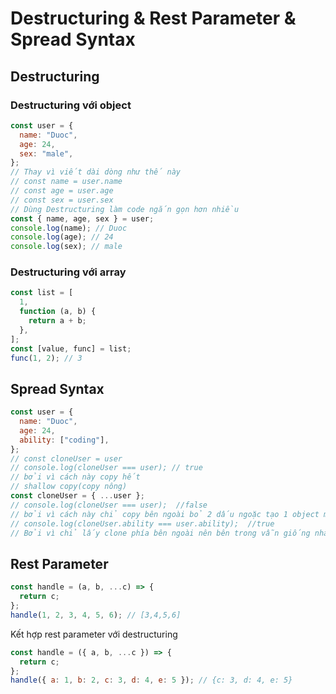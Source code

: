 # Destructuring & Rest Parameter & Spread Syntax

## Destructuring

### Destructuring với object

```js
const user = {
  name: "Duoc",
  age: 24,
  sex: "male",
};
// Thay vì viết dài dòng như thế này
// const name = user.name
// const age = user.age
// const sex = user.sex
// Dùng Destructuring làm code ngắn gọn hơn nhiều
const { name, age, sex } = user;
console.log(name); // Duoc
console.log(age); // 24
console.log(sex); // male
```

### Destructuring với array

```js
const list = [
  1,
  function (a, b) {
    return a + b;
  },
];
const [value, func] = list;
func(1, 2); // 3
```

## Spread Syntax

```js
const user = {
  name: "Duoc",
  age: 24,
  ability: ["coding"],
};
// const cloneUser = user
// console.log(cloneUser === user); // true
// bởi vì cách này copy hết
// shallow copy(copy nông)
const cloneUser = { ...user };
// console.log(cloneUser === user);  //false
// bởi vì cách này chỉ copy bên ngoài bỏ 2 dấu ngoặc tạo 1 object mới
// console.log(cloneUser.ability === user.ability);  //true
// Bởi vì chỉ lấy clone phía bên ngoài nên bên trong vẫn giống nhau
```

## Rest Parameter

```js
const handle = (a, b, ...c) => {
  return c;
};
handle(1, 2, 3, 4, 5, 6); // [3,4,5,6]
```

Kết hợp rest parameter với destructuring

```js
const handle = ({ a, b, ...c }) => {
  return c;
};
handle({ a: 1, b: 2, c: 3, d: 4, e: 5 }); // {c: 3, d: 4, e: 5}
```
